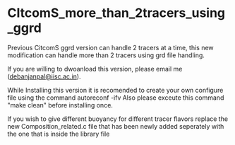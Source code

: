 # CItcomS_more_than_2tracers_using_ggrd
Previous CitcomS ggrd version can handle 2 tracers at a time, this new modification can handle more than 2 tracers using grd file handling.

If you are willing to dwoanload this version, please email me (debanjanpal@iisc.ac.in).

While Installing this version it is recomended to create your own configure file using the command autoreconf -ifv
Also please exceute this command "make clean" before installing once.

If you wish to give different buoyancy for different tracer flavors replace the new Composition_related.c file that has been newly added seperately with the one that is inside the library file
